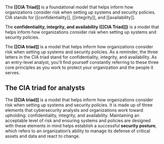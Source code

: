 The **[[CIA Triad]]** is a foundational model that helps inform how organizations consider risk when setting up systems and security policies. CIA stands for [[confidentiality]], [[integrity]], and [[availability]].

The **confidentiality, integrity, and availability ([[CIA Triad]])** is a model that helps inform how organizations consider risk when setting up systems and security policies. 

The **[[CIA triad]]** is a model that helps inform how organizations consider risk when setting up systems and security policies. As a reminder, the three letters in the CIA triad stand for confidentiality, integrity, and availability. As an entry-level analyst, you'll find yourself constantly referring to these three core principles as you work to protect your organization and the people it serves. 

## The CIA triad for analysts

The **[[CIA triad]]** is a model that helps inform how organizations consider risk when setting up systems and security policies. It is made up of three elements that cybersecurity analysts and organizations work toward upholding: confidentiality, integrity, and availability. Maintaining an acceptable level of risk and ensuring systems and policies are designed with these elements in mind helps establish a successful **security posture**, which refers to an organization’s ability to manage its defense of critical assets and data and react to change. 